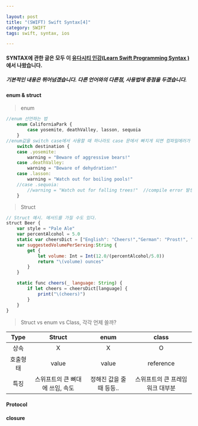 ```yaml
---

layout: post
title: "(SWIFT) Swift Syntax[4]"
category: SWIFT
tags: swift, syntax, ios

---
```


#### SYNTAX에 관한 글은 모두 이 [유다시티 인강(Learn Swift Programming Syntax )](https://classroom.udacity.com/courses/ud902/lessons/4667459037/concepts/46437489340923)에서 나왔습니다.

##### 기본적인 내용은 뛰어넘겠습니다. 다른 언어와의 다른점, 사용법에 중점을 두겠습니다.

#### enum & struct

> enum

```javascript
//enum 선언하는 법
    enum CaliforniaPark {
        case yosemite, deathValley, lasson, sequoia
    }
//enum값을 switch case에서 사용할 때 하나라도 case 문에서 빠지게 되면 컴파일에러가 난다.
    switch destination {
    case .yosemite:
        warning = "Beware of aggressive bears!"
    case .deathValley:
        warning = "Beware of dehydration!"
    case .lasson:
        warning = "Watch out for boiling pools!"
    //case .sequoia:
        //warning = "Watch out for falling trees!"  //compile error 발생
    }
```

> Struct

```javascript
// Struct 예시. 메서드를 가질 수도 있다.
struct Beer {
    var style = "Pale Ale"
    var percentAlcohol = 5.0
    static var cheersDict = ["English": "Cheers!","German": "Prost!", "Japanese": "乾杯", "Mandarin": "干杯!","Russian":"На здоровье!", "Spanish":"Salud!", "Italian": "Cin cin!"]
    var suggestedVolumePerServing:String {
        get {
            let volume: Int = Int(12.0/(percentAlcohol/5.0))
            return "\(volume) ounces"
        }
    }

    static func cheers(_ language: String) {
        if let cheers = cheersDict[language] {
            print("\(cheers)")
        }
    }
}
```

> Struct vs enum vs Class, 각각 언제 쓸까?

Type | Struct | enum | class
:---:|:---:|:---:|:---:
상속 |  X | X | O
호출형태 | value | value | reference
특징 | 스위프트의 큰 뼈대에 쓰임, 속도 | 정해진 값을 줄 때 등등.. | 스위프트의 큰 프레임워크 대부분

#### Protocol

#### closure



 <br/><br/>
